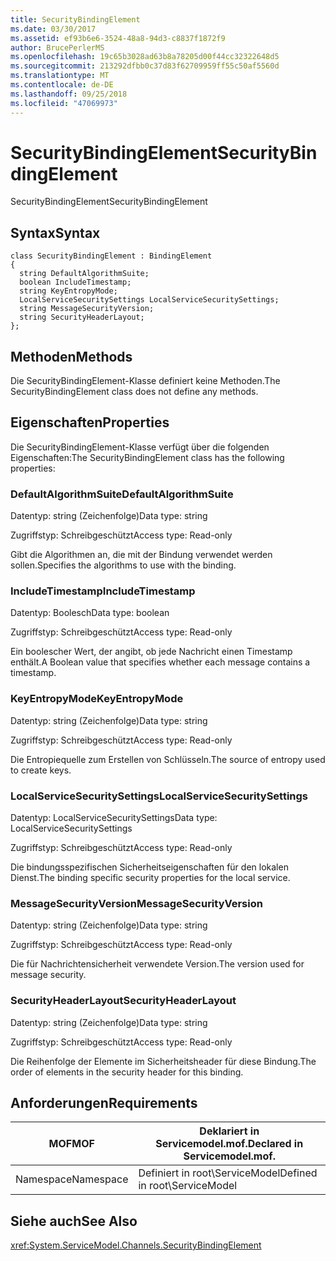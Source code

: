 ```yaml
---
title: SecurityBindingElement
ms.date: 03/30/2017
ms.assetid: ef93b6e6-3524-48a8-94d3-c8837f1872f9
author: BrucePerlerMS
ms.openlocfilehash: 19c65b3028ad63b8a78205d00f44cc32322648d5
ms.sourcegitcommit: 213292dfbb0c37d83f62709959ff55c50af5560d
ms.translationtype: MT
ms.contentlocale: de-DE
ms.lasthandoff: 09/25/2018
ms.locfileid: "47069973"
---
```

# <a name="securitybindingelement"></a><span data-ttu-id="ba121-102">SecurityBindingElement</span><span class="sxs-lookup"><span data-stu-id="ba121-102">SecurityBindingElement</span></span>
<span data-ttu-id="ba121-103">SecurityBindingElement</span><span class="sxs-lookup"><span data-stu-id="ba121-103">SecurityBindingElement</span></span>  
  
## <a name="syntax"></a><span data-ttu-id="ba121-104">Syntax</span><span class="sxs-lookup"><span data-stu-id="ba121-104">Syntax</span></span>  
  
```  
class SecurityBindingElement : BindingElement  
{  
  string DefaultAlgorithmSuite;  
  boolean IncludeTimestamp;  
  string KeyEntropyMode;  
  LocalServiceSecuritySettings LocalServiceSecuritySettings;  
  string MessageSecurityVersion;  
  string SecurityHeaderLayout;  
};  
```  
  
## <a name="methods"></a><span data-ttu-id="ba121-105">Methoden</span><span class="sxs-lookup"><span data-stu-id="ba121-105">Methods</span></span>  
 <span data-ttu-id="ba121-106">Die SecurityBindingElement-Klasse definiert keine Methoden.</span><span class="sxs-lookup"><span data-stu-id="ba121-106">The SecurityBindingElement class does not define any methods.</span></span>  
  
## <a name="properties"></a><span data-ttu-id="ba121-107">Eigenschaften</span><span class="sxs-lookup"><span data-stu-id="ba121-107">Properties</span></span>  
 <span data-ttu-id="ba121-108">Die SecurityBindingElement-Klasse verfügt über die folgenden Eigenschaften:</span><span class="sxs-lookup"><span data-stu-id="ba121-108">The SecurityBindingElement class has the following properties:</span></span>  
  
### <a name="defaultalgorithmsuite"></a><span data-ttu-id="ba121-109">DefaultAlgorithmSuite</span><span class="sxs-lookup"><span data-stu-id="ba121-109">DefaultAlgorithmSuite</span></span>  
 <span data-ttu-id="ba121-110">Datentyp: string (Zeichenfolge)</span><span class="sxs-lookup"><span data-stu-id="ba121-110">Data type: string</span></span>  
  
 <span data-ttu-id="ba121-111">Zugriffstyp: Schreibgeschützt</span><span class="sxs-lookup"><span data-stu-id="ba121-111">Access type: Read-only</span></span>  
  
 <span data-ttu-id="ba121-112">Gibt die Algorithmen an, die mit der Bindung verwendet werden sollen.</span><span class="sxs-lookup"><span data-stu-id="ba121-112">Specifies the algorithms to use with the binding.</span></span>  
  
### <a name="includetimestamp"></a><span data-ttu-id="ba121-113">IncludeTimestamp</span><span class="sxs-lookup"><span data-stu-id="ba121-113">IncludeTimestamp</span></span>  
 <span data-ttu-id="ba121-114">Datentyp: Boolesch</span><span class="sxs-lookup"><span data-stu-id="ba121-114">Data type: boolean</span></span>  
  
 <span data-ttu-id="ba121-115">Zugriffstyp: Schreibgeschützt</span><span class="sxs-lookup"><span data-stu-id="ba121-115">Access type: Read-only</span></span>  
  
 <span data-ttu-id="ba121-116">Ein boolescher Wert, der angibt, ob jede Nachricht einen Timestamp enthält.</span><span class="sxs-lookup"><span data-stu-id="ba121-116">A Boolean value that specifies whether each message contains a timestamp.</span></span>  
  
### <a name="keyentropymode"></a><span data-ttu-id="ba121-117">KeyEntropyMode</span><span class="sxs-lookup"><span data-stu-id="ba121-117">KeyEntropyMode</span></span>  
 <span data-ttu-id="ba121-118">Datentyp: string (Zeichenfolge)</span><span class="sxs-lookup"><span data-stu-id="ba121-118">Data type: string</span></span>  
  
 <span data-ttu-id="ba121-119">Zugriffstyp: Schreibgeschützt</span><span class="sxs-lookup"><span data-stu-id="ba121-119">Access type: Read-only</span></span>  
  
 <span data-ttu-id="ba121-120">Die Entropiequelle zum Erstellen von Schlüsseln.</span><span class="sxs-lookup"><span data-stu-id="ba121-120">The source of entropy used to create keys.</span></span>  
  
### <a name="localservicesecuritysettings"></a><span data-ttu-id="ba121-121">LocalServiceSecuritySettings</span><span class="sxs-lookup"><span data-stu-id="ba121-121">LocalServiceSecuritySettings</span></span>  
 <span data-ttu-id="ba121-122">Datentyp: LocalServiceSecuritySettings</span><span class="sxs-lookup"><span data-stu-id="ba121-122">Data type: LocalServiceSecuritySettings</span></span>  
  
 <span data-ttu-id="ba121-123">Zugriffstyp: Schreibgeschützt</span><span class="sxs-lookup"><span data-stu-id="ba121-123">Access type: Read-only</span></span>  
  
 <span data-ttu-id="ba121-124">Die bindungsspezifischen Sicherheitseigenschaften für den lokalen Dienst.</span><span class="sxs-lookup"><span data-stu-id="ba121-124">The binding specific security properties for the local service.</span></span>  
  
### <a name="messagesecurityversion"></a><span data-ttu-id="ba121-125">MessageSecurityVersion</span><span class="sxs-lookup"><span data-stu-id="ba121-125">MessageSecurityVersion</span></span>  
 <span data-ttu-id="ba121-126">Datentyp: string (Zeichenfolge)</span><span class="sxs-lookup"><span data-stu-id="ba121-126">Data type: string</span></span>  
  
 <span data-ttu-id="ba121-127">Zugriffstyp: Schreibgeschützt</span><span class="sxs-lookup"><span data-stu-id="ba121-127">Access type: Read-only</span></span>  
  
 <span data-ttu-id="ba121-128">Die für Nachrichtensicherheit verwendete Version.</span><span class="sxs-lookup"><span data-stu-id="ba121-128">The version used for message security.</span></span>  
  
### <a name="securityheaderlayout"></a><span data-ttu-id="ba121-129">SecurityHeaderLayout</span><span class="sxs-lookup"><span data-stu-id="ba121-129">SecurityHeaderLayout</span></span>  
 <span data-ttu-id="ba121-130">Datentyp: string (Zeichenfolge)</span><span class="sxs-lookup"><span data-stu-id="ba121-130">Data type: string</span></span>  
  
 <span data-ttu-id="ba121-131">Zugriffstyp: Schreibgeschützt</span><span class="sxs-lookup"><span data-stu-id="ba121-131">Access type: Read-only</span></span>  
  
 <span data-ttu-id="ba121-132">Die Reihenfolge der Elemente im Sicherheitsheader für diese Bindung.</span><span class="sxs-lookup"><span data-stu-id="ba121-132">The order of elements in the security header for this binding.</span></span>  
  
## <a name="requirements"></a><span data-ttu-id="ba121-133">Anforderungen</span><span class="sxs-lookup"><span data-stu-id="ba121-133">Requirements</span></span>  
  
|<span data-ttu-id="ba121-134">MOF</span><span class="sxs-lookup"><span data-stu-id="ba121-134">MOF</span></span>|<span data-ttu-id="ba121-135">Deklariert in Servicemodel.mof.</span><span class="sxs-lookup"><span data-stu-id="ba121-135">Declared in Servicemodel.mof.</span></span>|  
|---------|-----------------------------------|  
|<span data-ttu-id="ba121-136">Namespace</span><span class="sxs-lookup"><span data-stu-id="ba121-136">Namespace</span></span>|<span data-ttu-id="ba121-137">Definiert in root\ServiceModel</span><span class="sxs-lookup"><span data-stu-id="ba121-137">Defined in root\ServiceModel</span></span>|  
  
## <a name="see-also"></a><span data-ttu-id="ba121-138">Siehe auch</span><span class="sxs-lookup"><span data-stu-id="ba121-138">See Also</span></span>  
 <xref:System.ServiceModel.Channels.SecurityBindingElement>
